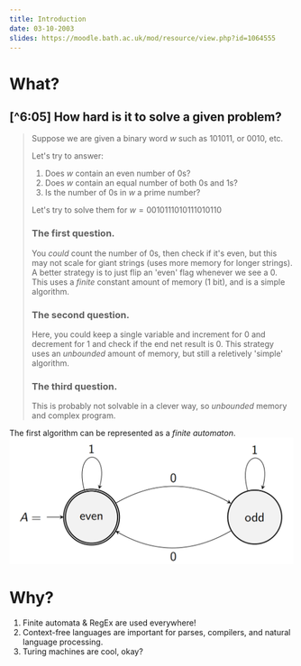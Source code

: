 ```yaml
---
title: Introduction
date: 03-10-2003
slides: https://moodle.bath.ac.uk/mod/resource/view.php?id=1064555
---
```


# What?
## [^6:05] How hard is it to solve a given problem?
> Suppose we are given a binary word $w$ such as $101011$, or $0010$, etc.
>
> Let's try to answer:
> 1. Does $w$ contain an even number of $0$s?
> 2. Does $w$ contain an equal number of both $0$s and $1$s?
> 3. Is the number of $0$s in $w$ a prime number?
>
> Let's try to solve them for $w = 0010111010111010110$
>
>
> ### The first question.
>
> You *could* count the number of $0$s, then check if it's even, but this may not scale for giant strings (uses more memory for longer strings).
> A better strategy is to just flip an 'even' flag whenever we see a $0$. This uses a *finite* constant amount of memory (1 bit), and is a simple algorithm. 
>
> ### The second question.
> Here, you could keep a single variable and increment for $0$ and decrement for $1$ and check if the end net result is $0$.
> This strategy uses an *unbounded* amount of memory, but still a reletively 'simple' algorithm.
>
> ### The third question.
> This is probably not solvable in a clever way, so *unbounded* memory and complex program.
>

The first algorithm can be represented as a *finite automaton*.
![](_/00-automaton.png)

# Why?
1. Finite automata & RegEx are used everywhere!
2. Context-free languages are important for parses, compilers, and natural language processing.
3. Turing machines are cool, okay?